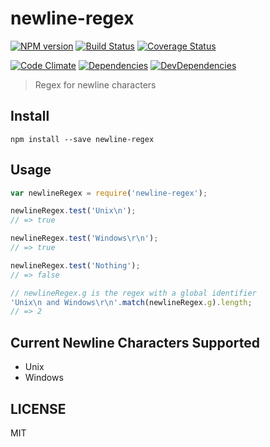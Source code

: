 # newline-regex
[![NPM version](https://badge.fury.io/js/newline-regex.svg)](https://badge.fury.io/js/newline-regex) [![Build Status](https://travis-ci.org/dustinspecker/newline-regex.svg)](https://travis-ci.org/dustinspecker/newline-regex) [![Coverage Status](https://img.shields.io/coveralls/dustinspecker/newline-regex.svg)](https://coveralls.io/r/dustinspecker/newline-regex?branch=master)

[![Code Climate](https://codeclimate.com/github/dustinspecker/newline-regex/badges/gpa.svg)](https://codeclimate.com/github/dustinspecker/newline-regex) [![Dependencies](https://david-dm.org/dustinspecker/newline-regex.svg)](https://david-dm.org/dustinspecker/newline-regex/#info=dependencies&view=table) [![DevDependencies](https://david-dm.org/dustinspecker/newline-regex/dev-status.svg)](https://david-dm.org/dustinspecker/newline-regex/#info=devDependencies&view=table)

> Regex for newline characters

## Install
```
npm install --save newline-regex
```

## Usage
```javascript
var newlineRegex = require('newline-regex');

newlineRegex.test('Unix\n');
// => true

newlineRegex.test('Windows\r\n');
// => true

newlineRegex.test('Nothing');
// => false

// newlineRegex.g is the regex with a global identifier
'Unix\n and Windows\r\n'.match(newlineRegex.g).length;
// => 2
```

## Current Newline Characters Supported
 - Unix
 - Windows

## LICENSE
MIT